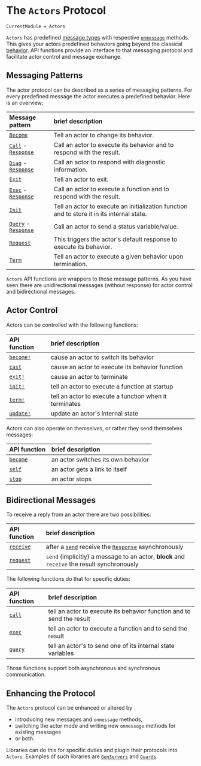 # The `Actors` Protocol

```@meta
CurrentModule = Actors
```

`Actors` has predefined [message types](messages.md) with respective [`onmessage`](@ref) methods. This gives your actors predefined behaviors going beyond the classical [behavior](behaviors.md). API functions provide an interface to that messaging protocol and facilitate actor control and message exchange.

## Messaging Patterns

The actor protocol can be described as a series of messaging patterns. For every predefined message the actor executes a predefined behavior. Here is an overview:

| Message pattern | brief description |
|:----------------|:------------------|
| [`Become`](@ref) | Tell an actor to change its behavior. |
| [`Call`](@ref) - [`Response`](@ref) | Call an actor to execute its behavior and to respond with the result. | [`Cast`](@ref) | Cast an actor a message to execute its behavior. |
| [`Diag`](@ref) - [`Response`](@ref) | Call an actor to respond with diagnostic information. |
| [`Exit`](@ref) | Tell an actor to exit. |
| [`Exec`](@ref) - [`Response`](@ref) | Call an actor to execute a function and to respond with the result. |
| [`Init`](@ref) | Tell an actor to execute an initialization function and to store it in its internal state. |
| [`Query`](@ref) - [`Response`](@ref) | Call an actor to send a status variable/value. |
| [`Request`](@ref) | This triggers the actor's default response to execute its behavior. |
| [`Term`](@ref) | Tell an actor to execute a given behavior upon termination. |

`Actors` API functions are wrappers to those message patterns. As you have seen there are unidirectional messages (without response) for actor control and bidirectional messages.

## Actor Control

Actors can be controlled with the following functions:

| API function | brief description |
|:-------------|:------------------|
| [`become!`](@ref) | cause an actor to switch its behavior |
| [`cast`](@ref) | cause an actor to execute its behavior function |
| [`exit!`](@ref) | cause an actor to terminate |
| [`init!`](@ref) | tell an actor to execute a function at startup |
| [`term!`](@ref) | tell an actor to execute a function when it terminates |
| [`update!`](@ref) | update an actor's internal state |

Actors can also operate on themselves, or rather they send themselves messages:

| API function | brief description |
|:-------------|:------------------|
| [`become`](@ref) | an actor switches its own behavior |
| [`self`](@ref) | an actor gets a link to itself |
| [`stop`](@ref) | an actor stops |

## Bidirectional Messages

To receive a reply from an actor there are two possibilities:

| API function | brief description |
|:-------------|:------------------|
| [`receive`](@ref) | after a [`send`](@ref) receive the [`Response`](@ref) asynchronously |
| [`request`](@ref) | `send` (implicitly) a message to an actor, **block** and `receive` the result synchronously |

The following functions do that for specific duties:

| API function | brief description |
|:-------------|:------------------|
| [`call`](@ref) | tell an actor to execute its behavior function and to send the result |
| [`exec`](@ref) | tell an actor to execute a function and to send the result |
| [`query`](@ref) | tell an actor's to send one of its internal state variables |

Those functions support both asynchronous and synchronous communication.

## Enhancing the Protocol

The `Actors` protocol can be enhanced or altered by

- introducing new messages and `onmessage` methods,
- switching the actor mode and writing new `onmessage` methods for existing messages
- or both.

Libraries can do this for specific duties and plugin their protocols into `Actors`. Examples of such libraries are [`GenServers`](https://github.com/JuliaActors/GenServers.jl) and [`Guards`](https://github.com/JuliaActors/Guards.jl).
